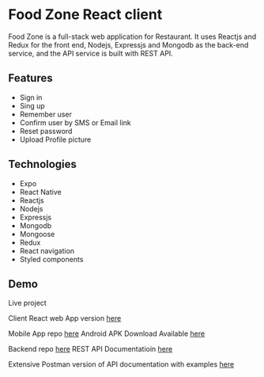 # Food Zone React client

Food Zone is a full-stack web application for Restaurant. It uses Reactjs and Redux for the front end, Nodejs, Expressjs and Mongodb as the back-end service, and the API service is built with REST API.


## Features

* Sign in
* Sing up
* Remember user
* Confirm user by SMS or Email link
* Reset password
* Upload Profile picture


## Technologies

* Expo
* React Native
* Reactjs
* Nodejs
* Expressjs
* Mongodb
* Mongoose
* Redux
* React navigation
* Styled components




## Demo

Live project

Client React web App version [here](http://foodzone2020client.herokuapp.com/)


Mobile App repo [here](https://github.com/soumanpaul/ZoodZone-Mobile-App)
Android APK Download  Available [here]()

Backend repo [here](https://github.com/soumanpaul/Fooz-Zone-REST-API)
REST API Documentatioin [here](http://foodzone2020.herokuapp.com/)

Extensive Postman version of API documentation with examples [here](https://documenter.getpostman.com/view/5731747/SWLe6nhT?version=latest)

